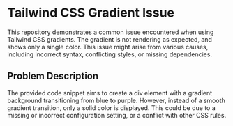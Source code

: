 # Tailwind CSS Gradient Issue

This repository demonstrates a common issue encountered when using Tailwind CSS gradients.  The gradient is not rendering as expected, and shows only a single color. This issue might arise from various causes, including incorrect syntax, conflicting styles, or missing dependencies. 

## Problem Description
The provided code snippet aims to create a div element with a gradient background transitioning from blue to purple. However, instead of a smooth gradient transition, only a solid color is displayed.  This could be due to a missing or incorrect configuration setting, or a conflict with other CSS rules.